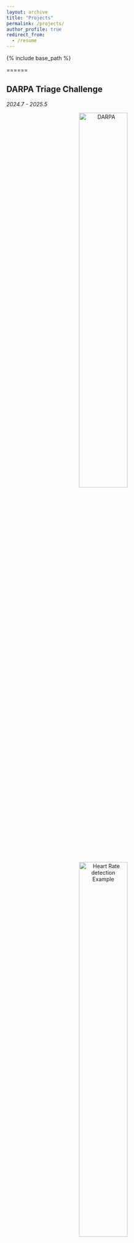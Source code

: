 ```yaml
---
layout: archive
title: "Projects"
permalink: /projects/
author_profile: true
redirect_from:
  - /resume
---
```


{% include base_path %}

======
## DARPA Triage Challenge 
*2024.7 - 2025.5*

<center>
  <img src="https://github.com/Auroraz116/auroraz116.github.io/blob/master/images/darpa.png?raw=true" alt="DARPA" width="50%" height="50%">
  
  <img src="https://github.com/Auroraz116/auroraz116.github.io/blob/master/images/system_software_diagram.png?raw=true" alt="Heart Rate detection Example" width="50%" height="50%">
</center>

- &nbsp; Implemented Python framework for Virtual Heart Rate (pyVHR) for remote photoplethysmography (rPPG), achieving accurate heart rate estimation by introducing HSV color space for precise skin area extraction
- &nbsp; Deployed deep learning model MTTS-CAN for rPPG, improving estimation accuracy by 38% and reducing processing time by 50%
- &nbsp; Containerized ROS nodes for heart rate detection and person segmentation based on YOLOV7 using Docker, improving reproducibility and deployment efficiency
- &nbsp; Implemented YOLOv7 person pose detection on aerial/ground IR imagery to enable visual servoing systems
- &nbsp; Achieved high-performance localization via factor graphs, fusing GPS, LiDAR odometry and IMU for efficient and accurate state estimates

## DiT Flow-Matching Policy for Bimanual Manipulation
*2025.3 - 2025.5*
<center>
  <img src="https://github.com/Auroraz116/auroraz116.github.io/blob/master/images/pouring.png?raw=true" alt="Pouring beans demo" width="50%" height="50%">

  <img src="https://github.com/Auroraz116/auroraz116.github.io/blob/master/images/vit_dit.png?raw=true" alt="VIT_DIT" width="50%" height="50%">
</center>


- &nbsp; 	Implemented flow-matching generative modeling as an alternative to DDPM/DDIM used by the original paper, significantly speeding up inference while achieving optimal accuracy
- &nbsp; 	Implement a transformer-based diffusion policy backbone, consisting of a pretrained ViT as the vision encoderand a DiT as the denoising network, achieving 60% success rate in generalization on bimanual tasks
- &nbsp; 	Collected 1000 demos of a bimanual pouring-bean task we designed (4 hours length) on a tabletop Bi-XArm setup using VR teleoperation

## Digital Twin Development and Integration in Driving Simulation
*2024.1 - 2024.7*
<center>
  <img src="https://github.com/Auroraz116/auroraz116.github.io/blob/master/images/drivesim.png?raw=true" width="60%" height="60%">
</center>

- &nbsp; Extracted high-precision 3D map data from google map and built digital scenes of high accuracy in Roadrunner and Cesium
- &nbsp; Created multiple simulations of real traffic scenarios in Unity and Carla to help redesign the Roosevelt Blvd in Philadelphia, improving safety and accommodating high-capacity transit infrastructure
- &nbsp; Work with Jitsik LLC, a startup company in Mixed Reality, testing the Unity and Unreal API of the Earth to create Virtual Reality models, extending the work for application and completed the pipeline for digital twin development
- &nbsp; Published as the first author: "Pipeline for fast Digital Twin development and integration in Driving Simulation" for the 2024 Road Safety & Simulation Conference

## Quadrotor Control and Motion Planning Algorithm Development
*2024.1 - 2024.4*

<center>
<iframe src="https://giphy.com/embed/XLIHCgxtKtvY2AGlL0" width="270" height="480" frameBorder="0" class="giphy-embed" allowFullScreen></iframe><p><a href="https://giphy.com/gifs/XLIHCgxtKtvY2AGlL0"></a></p>
</center>

- &nbsp; Built a dynamic model of a quadrotor and implemented geometric nonlinear controller with PD control and implemented Dijkstra and A* algorithms to find the shortest path to the goal
- &nbsp; Generated trajectory using mininum snap with inequility constraints and cost optimization, achieving collision-free and high speed (4.1m/s) quadrotor control
- &nbsp; Implemented Kalman filter to predict and update the status of the quadrotor in sensor constrained situations and completed collision-free quadrotor control

## Implementation Control and Path Planning algorithms for Robotic Arm Manipulation
*2024.3 - 2024.5*

<center>
  <iframe src="https://giphy.com/embed/N6OfVk7AznpKHMZTHP" width="404" height="480" frameBorder="0" class="giphy-embed" allowFullScreen></iframe><p><a href="https://giphy.com/gifs/N6OfVk7AznpKHMZTHP"></a></p>
</center>

- &nbsp; Implemented the forward kinematics, Jacobians and velocity kinematics, Inverse kinematics with secondary tasks on Franka Emika PANDA robot arm with 7-DOF for robot manipulation using ROS and Gazebo.
- &nbsp; Developed potential fields controller and a Rapidly-Exploring Random Tree(RRT) planner for the robotic arm for better control and path planning.
- &nbsp; Deployed a full control pipeline for the final competition of stacking blocks and won the first place.

## Query Image Guided Instance Detection and Segmentation Algorithm Development
*2023.10 - 2023.12*

<center>
  <img src="https://github.com/Auroraz116/auroraz116.github.io/blob/master/images/dataset.png?raw=true" alt="Dataset we used to train the model" width="50%" height="50%">
  <img src="https://github.com/Auroraz116/auroraz116.github.io/blob/master/images/result.png?raw=true" alt="How it works" width="50%" height="50%">
</center>

<center>
  <iframe src="https://giphy.com/embed/Q4TI5JxSLEdYnawqsU" width="480" height="270" frameBorder="0" class="giphy-embed" allowFullScreen></iframe><p><a href="https://giphy.com/gifs/Q4TI5JxSLEdYnawqsU"></a></p>
</center>

- &nbsp; Developed a query image-guided real-time instance detection and segmentation algorithm based on YOLACT and ResNet50 architecture for common objects such as iPads/phones, cups and T-shirts
- &nbsp; Created a dataset with thousands of sythetic pictures and frames extracted from manually taken videos, ensuring rigorous testing, training and validation of the model
- &nbsp; Trained model based on the dataset and validated the feasibility and generalization of our model, achieving over 0.8 confidence level for class prediction and processing frame eate of 16.12fps on laptop

## Tongji University DIAN Driverless Formula Student Autonomous Team 
*2022.10 - 2023.7*
- &nbsp; Developed a comprehensive perception algorithm based on ROS to detect the exact location and different colors of pile buckets within 20m, improving the efficiency of path planning for car racing
- &nbsp; Created a 3D point cloud map reconstruction of test field and real-time positioning of racing car by utilizing multisensor fusion, improving the accuracy by 5% on advanced SLAM framework
- &nbsp; Participated in Formula Student Autonomous China (2021) and won Third Place overall

## Tongji University DIAN Racing Formula Student Electric Team
*2021.10 - 2023.7*
<center>
  <img src="https://github.com/Auroraz116/auroraz116.github.io/blob/master/images/racing.gif?raw=true" width="50%" height="50%">
</center>

- &nbsp; Designed a wheel side sensor node consisting of an IMU and temperature sensors to measure tire parameters, thus improving chassis tuning efficiency and optimizing VCU dynamic algorithms
- &nbsp; Introduced a resource sharing platform called Yuque to over 100 group members. Created more than 50 technical and administrative documentations regarding embedded development and dynamic control algorithms
- &nbsp; Participated in Formula Student Electric China (FSEC) Design Final Defense as Chief Electrical Engineer, achieving Second Place in Design Final Defense and First Prize (fourth place) in FSEC overall

## Virtual Prototype Technology Based on Adams/Car 
*2022.10 - 2022.12*
- &nbsp; Built a VW car model on Adams/Car, laying foundation for virtual simulation of vehicle dynamic performances
- &nbsp; Conducted a comprehensive multibody dynamics simulation based on Adams/Car and analyzed simulation results from virtual prototype in MATLAB, contributing to cost reduction and experimental efficiency elevation
- &nbsp; Established electrical control systems such as ABS and ESP through joint simulation between Adams/Car and MATLAB/SIMULINK, achieving the combination of virtual prototype and control theory
